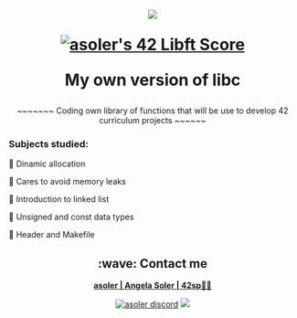 <h1 align="center">
  <img src=https://game.42sp.org.br/static/assets/achievements/libftm.png>
  
   <a href="https://github.com/JaeSeoKim/badge42"><img src="https://badge42.vercel.app/api/v2/cl263316l006809l0mxrfwgrw/project/2550639" alt="asoler's 42 Libft Score" /></a>
  
  My own version of libc
</h1>

<p align="center">
     ~~~~~~~   Coding own library of functions that will be use to develop 42 curriculum projects    ~~~~~~
</p>

<h3>Subjects studied:</h3>

  💠 Dinamic allocation
  
  💠 Cares to avoid memory leaks
  
  💠 Introduction to linked list
  
  💠 Unsigned and const data types
  
  💠 Header and Makefile


<h2  align="center">:wave: Contact me</h2>
<p  align="center">
  <strong> <a href="mailto:asoler@student.42sp.org.br"/>asoler | Angela Soler | 42sp👨‍🚀</a></strong>
  <p align="center">
    <a href="https://discordapp.com/users/AngelaSol#1460"><img src="https://img.shields.io/badge/Discord-5865F2?style=for-the-badge&logo=discord&logoColor=white" alt="asoler discord"/></a>
    <a href="https://www.linkedin.com/in/angela-soler-982753212/"><img src="https://img.shields.io/badge/LinkedIn-0077B5?style=for-the-badge&logo=linkedin&logoColor=white"/></a>
  </p>
</p>
